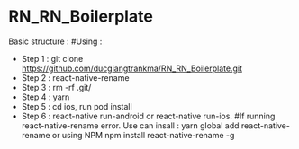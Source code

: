 # RN_RN_Boilerplate
Basic structure :
#Using :
- Step 1 : git clone https://github.com/ducgiangtrankma/RN_RN_Boilerplate.git
- Step 2 : react-native-rename <NewName>
- Step 3 : rm -rf .git/
- Step 4 : yarn 
- Step 5 : cd ios, run pod install
- Step 6 : react-native run-android or react-native run-ios.
#If running react-native-rename error. Use can insall : 
yarn global add react-native-rename
or using NPM
npm install react-native-rename -g